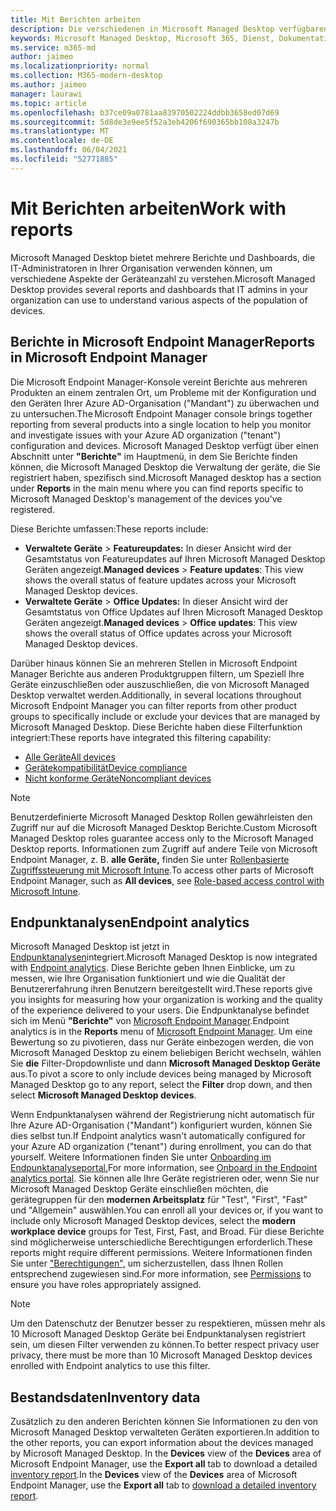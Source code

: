 ```yaml
---
title: Mit Berichten arbeiten
description: Die verschiedenen in Microsoft Managed Desktop verfügbaren Berichte
keywords: Microsoft Managed Desktop, Microsoft 365, Dienst, Dokumentation
ms.service: m365-md
author: jaimeo
ms.localizationpriority: normal
ms.collection: M365-modern-desktop
ms.author: jaimeo
manager: laurawi
ms.topic: article
ms.openlocfilehash: b37ce09a0781aa83970502224ddbb3658ed07d69
ms.sourcegitcommit: 5d8de3e9ee5f52a3eb4206f690365bb108a3247b
ms.translationtype: MT
ms.contentlocale: de-DE
ms.lasthandoff: 06/04/2021
ms.locfileid: "52771885"
---
```

# <a name="work-with-reports"></a><span data-ttu-id="8a639-104">Mit Berichten arbeiten</span><span class="sxs-lookup"><span data-stu-id="8a639-104">Work with reports</span></span>

<span data-ttu-id="8a639-105">Microsoft Managed Desktop bietet mehrere Berichte und Dashboards, die IT-Administratoren in Ihrer Organisation verwenden können, um verschiedene Aspekte der Geräteanzahl zu verstehen.</span><span class="sxs-lookup"><span data-stu-id="8a639-105">Microsoft Managed Desktop provides several reports and dashboards that IT admins in your organization can use to understand various aspects of the population of devices.</span></span> 

## <a name="reports-in-microsoft-endpoint-manager"></a><span data-ttu-id="8a639-106">Berichte in Microsoft Endpoint Manager</span><span class="sxs-lookup"><span data-stu-id="8a639-106">Reports in Microsoft Endpoint Manager</span></span>

<span data-ttu-id="8a639-107">Die Microsoft Endpoint Manager-Konsole vereint Berichte aus mehreren Produkten an einem zentralen Ort, um Probleme mit der Konfiguration und den Geräten Ihrer Azure AD-Organisation ("Mandant") zu überwachen und zu untersuchen.</span><span class="sxs-lookup"><span data-stu-id="8a639-107">The Microsoft Endpoint Manager console brings together reporting from several products into a single location to help you monitor and investigate issues with your Azure AD organization ("tenant") configuration and devices.</span></span> <span data-ttu-id="8a639-108">Microsoft Managed Desktop verfügt über einen Abschnitt unter **"Berichte"** im Hauptmenü, in dem Sie Berichte finden können, die Microsoft Managed Desktop die Verwaltung der geräte, die Sie registriert haben, spezifisch sind.</span><span class="sxs-lookup"><span data-stu-id="8a639-108">Microsoft Managed desktop has a section under **Reports** in the main menu where you can find reports specific to Microsoft Managed Desktop's management of the devices you’ve registered.</span></span>

<span data-ttu-id="8a639-109">Diese Berichte umfassen:</span><span class="sxs-lookup"><span data-stu-id="8a639-109">These reports include:</span></span>
- <span data-ttu-id="8a639-110">**Verwaltete Geräte**  >  **Featureupdates:** In dieser Ansicht wird der Gesamtstatus von Featureupdates auf Ihren Microsoft Managed Desktop Geräten angezeigt.</span><span class="sxs-lookup"><span data-stu-id="8a639-110">**Managed devices** > **Feature updates**: This view shows the overall status of feature updates across your Microsoft Managed Desktop devices.</span></span>
- <span data-ttu-id="8a639-111">**Verwaltete Geräte**  >  **Office Updates:** In dieser Ansicht wird der Gesamtstatus von Office Updates auf Ihren Microsoft Managed Desktop Geräten angezeigt.</span><span class="sxs-lookup"><span data-stu-id="8a639-111">**Managed devices** > **Office updates**: This view shows the overall status of Office updates across your Microsoft Managed Desktop devices.</span></span>

<span data-ttu-id="8a639-112">Darüber hinaus können Sie an mehreren Stellen in Microsoft Endpoint Manager Berichte aus anderen Produktgruppen filtern, um Speziell Ihre Geräte einzuschließen oder auszuschließen, die von Microsoft Managed Desktop verwaltet werden.</span><span class="sxs-lookup"><span data-stu-id="8a639-112">Additionally, in several locations throughout Microsoft Endpoint Manager you can filter reports from other product groups to specifically include or exclude your devices that are managed by Microsoft Managed Desktop.</span></span> <span data-ttu-id="8a639-113">Diese Berichte haben diese Filterfunktion integriert:</span><span class="sxs-lookup"><span data-stu-id="8a639-113">These reports have integrated this filtering capability:</span></span>

- [<span data-ttu-id="8a639-114">Alle Geräte</span><span class="sxs-lookup"><span data-stu-id="8a639-114">All devices</span></span>](/mem/intune/remote-actions/device-management#get-to-your-devices)
- [<span data-ttu-id="8a639-115">Gerätekompatibilität</span><span class="sxs-lookup"><span data-stu-id="8a639-115">Device compliance</span></span>](/mem/intune/fundamentals/reports#device-compliance-report-organizational)
- [<span data-ttu-id="8a639-116">Nicht konforme Geräte</span><span class="sxs-lookup"><span data-stu-id="8a639-116">Noncompliant devices</span></span>](/mem/intune/fundamentals/reports#noncompliant-devices-report-operational)

> [!NOTE]
> <span data-ttu-id="8a639-117">Benutzerdefinierte Microsoft Managed Desktop Rollen gewährleisten den Zugriff nur auf die Microsoft Managed Desktop Berichte.</span><span class="sxs-lookup"><span data-stu-id="8a639-117">Custom Microsoft Managed Desktop roles guarantee access only to the Microsoft Managed Desktop reports.</span></span> <span data-ttu-id="8a639-118">Informationen zum Zugriff auf andere Teile von Microsoft Endpoint Manager, z. B. **alle Geräte,** finden Sie unter [Rollenbasierte Zugriffssteuerung mit Microsoft Intune](/mem/intune/fundamentals/role-based-access-control).</span><span class="sxs-lookup"><span data-stu-id="8a639-118">To access other parts of Microsoft Endpoint Manager, such as **All devices**, see [Role-based access control with Microsoft Intune](/mem/intune/fundamentals/role-based-access-control).</span></span> 

## <a name="endpoint-analytics"></a><span data-ttu-id="8a639-119">Endpunktanalysen</span><span class="sxs-lookup"><span data-stu-id="8a639-119">Endpoint analytics</span></span>
<span data-ttu-id="8a639-120">Microsoft Managed Desktop ist jetzt in [Endpunktanalysen](/mem/analytics/overview)integriert.</span><span class="sxs-lookup"><span data-stu-id="8a639-120">Microsoft Managed Desktop is now integrated with [Endpoint analytics](/mem/analytics/overview).</span></span> <span data-ttu-id="8a639-121">Diese Berichte geben Ihnen Einblicke, um zu messen, wie Ihre Organisation funktioniert und wie die Qualität der Benutzererfahrung ihren Benutzern bereitgestellt wird.</span><span class="sxs-lookup"><span data-stu-id="8a639-121">These reports give you insights for measuring how your organization is working and the quality of the experience delivered to your users.</span></span> <span data-ttu-id="8a639-122">Die Endpunktanalyse befindet sich im Menü **"Berichte"** von [Microsoft Endpoint Manager](https://endpoint.microsoft.com/).</span><span class="sxs-lookup"><span data-stu-id="8a639-122">Endpoint analytics is in the **Reports** menu of [Microsoft Endpoint Manager](https://endpoint.microsoft.com/).</span></span> <span data-ttu-id="8a639-123">Um eine Bewertung so zu pivotieren, dass nur Geräte einbezogen werden, die von Microsoft Managed Desktop zu einem beliebigen Bericht wechseln, wählen Sie **die** Filter-Dropdownliste und dann **Microsoft Managed Desktop Geräte** aus.</span><span class="sxs-lookup"><span data-stu-id="8a639-123">To pivot a score to only include devices being managed by Microsoft Managed Desktop go to any report, select the **Filter** drop down, and then select **Microsoft Managed Desktop devices**.</span></span>

<span data-ttu-id="8a639-124">Wenn Endpunktanalysen während der Registrierung nicht automatisch für Ihre Azure AD-Organisation ("Mandant") konfiguriert wurden, können Sie dies selbst tun.</span><span class="sxs-lookup"><span data-stu-id="8a639-124">If Endpoint analytics wasn't automatically configured for your Azure AD organization ("tenant") during enrollment, you can do that yourself.</span></span> <span data-ttu-id="8a639-125">Weitere Informationen finden Sie unter [Onboarding im Endpunktanalyseportal.](/mem/analytics/enroll-intune#bkmk_onboard)</span><span class="sxs-lookup"><span data-stu-id="8a639-125">For more information, see [Onboard in the Endpoint analytics portal](/mem/analytics/enroll-intune#bkmk_onboard).</span></span> <span data-ttu-id="8a639-126">Sie können alle Ihre Geräte registrieren oder, wenn Sie nur Microsoft Managed Desktop Geräte einschließen möchten, die gerätegruppen für den **modernen Arbeitsplatz** für "Test", "First", "Fast" und "Allgemein" auswählen.</span><span class="sxs-lookup"><span data-stu-id="8a639-126">You can enroll all your devices or, if you want to include only Microsoft Managed Desktop devices, select the **modern workplace device** groups for Test, First, Fast, and Broad.</span></span> <span data-ttu-id="8a639-127">Für diese Berichte sind möglicherweise unterschiedliche Berechtigungen erforderlich.</span><span class="sxs-lookup"><span data-stu-id="8a639-127">These reports might require different permissions.</span></span> <span data-ttu-id="8a639-128">Weitere Informationen finden Sie unter ["Berechtigungen",](/mem/analytics/overview#permissions) um sicherzustellen, dass Ihnen Rollen entsprechend zugewiesen sind.</span><span class="sxs-lookup"><span data-stu-id="8a639-128">For more information, see [Permissions](/mem/analytics/overview#permissions) to ensure you have roles appropriately assigned.</span></span>

> [!NOTE]
> <span data-ttu-id="8a639-129">Um den Datenschutz der Benutzer besser zu respektieren, müssen mehr als 10 Microsoft Managed Desktop Geräte bei Endpunktanalysen registriert sein, um diesen Filter verwenden zu können.</span><span class="sxs-lookup"><span data-stu-id="8a639-129">To better respect privacy user privacy, there must be more than 10 Microsoft Managed Desktop devices enrolled with Endpoint analytics to use this filter.</span></span>

 ## <a name="inventory-data"></a><span data-ttu-id="8a639-130">Bestandsdaten</span><span class="sxs-lookup"><span data-stu-id="8a639-130">Inventory data</span></span>

<span data-ttu-id="8a639-131">Zusätzlich zu den anderen Berichten können Sie Informationen zu den von Microsoft Managed Desktop verwalteten Geräten exportieren.</span><span class="sxs-lookup"><span data-stu-id="8a639-131">In addition to the other reports, you can export information about the devices managed by Microsoft Managed Desktop.</span></span> <span data-ttu-id="8a639-132">In the **Devices** view of the **Devices** area of Microsoft Endpoint Manager, use the **Export all** tab to download a detailed [inventory report](device-inventory-report.md).</span><span class="sxs-lookup"><span data-stu-id="8a639-132">In the **Devices** view of the **Devices** area of Microsoft Endpoint Manager, use the **Export all** tab to [download a detailed inventory report](device-inventory-report.md).</span></span>
